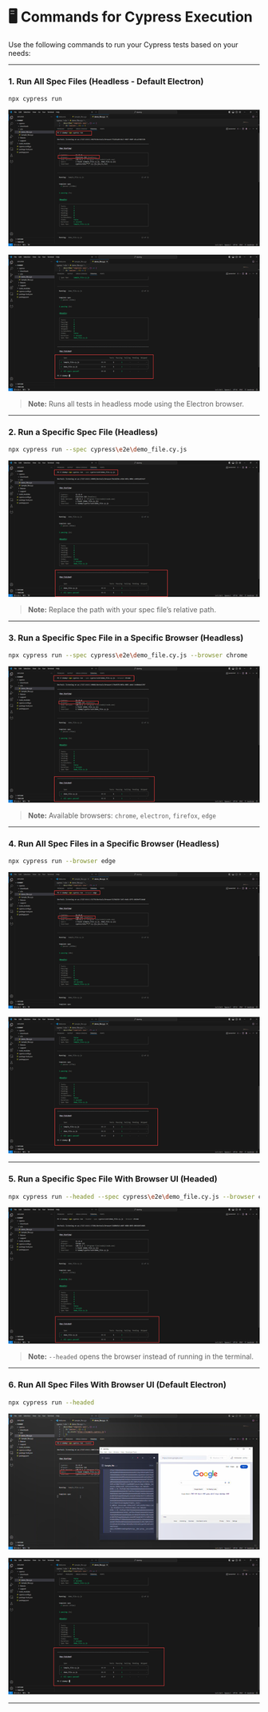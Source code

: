 # 🖥️ Commands for Cypress Execution

Use the following commands to run your Cypress tests based on your needs:

---

### 1. Run All Spec Files (Headless - Default Electron)

```bash
npx cypress run
```

![Execution-1.1](images/Execution-1.1.png)

![Execution-1.2](images/Execution-1.2.png)

> **Note:** Runs all tests in headless mode using the Electron browser.

---

### 2. Run a Specific Spec File (Headless)

```bash
npx cypress run --spec cypress\e2e\demo_file.cy.js
```

![Execution-2](images/Execution-2.png)

> **Note:** Replace the path with your spec file’s relative path.

---

### 3. Run a Specific Spec File in a Specific Browser (Headless)

```bash
npx cypress run --spec cypress\e2e\demo_file.cy.js --browser chrome
```

![Execution-3](images/Execution-3.png)

> **Note:** Available browsers: `chrome`, `electron`, `firefox`, `edge`

---

### 4. Run All Spec Files in a Specific Browser (Headless)

```bash
npx cypress run --browser edge
```

![Execution-4.1](images/Execution-4.1.png)

![Execution-4.2](images/Execution-4.2.png)

---

### 5. Run a Specific Spec File With Browser UI (Headed)

```bash
npx cypress run --headed --spec cypress\e2e\demo_file.cy.js --browser chrome
```

![Execution-5](images/Execution-5.png)

> **Note:** `--headed` opens the browser instead of running in the terminal.

---

### 6. Run All Spec Files With Browser UI (Default Electron)

```bash
npx cypress run --headed
```

![Execution-6.1](images/Execution-6.1.png)

![Execution-6.2](images/Execution-6.2.png)

---
